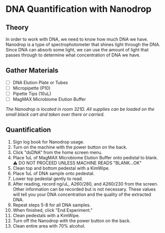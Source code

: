 # DNA Quantification with Nanodrop

## Theory
In order to work with DNA, we need to know how much DNA we have. Nanodrop is a type of spectrophotometer that shines light through the DNA. Since DNA can absorb some light, we can use the amount of light that passes through to determine what concentration of DNA we have. 

## Gather Materials 

- [ ] DNA Elution Plate or Tubes
- [ ] Micropipette (P10)
- [ ] Pipette Tips (10uL)
- [ ] MagMAX Microbiome Elution Buffer

*The Nanodrop is located in room 321D. All supplies can be loaded on the small black cart and taken over there or carried.*

## Quantification

1. Sign log book for Nanodrop usage.
2. Turn on the machine with the power button on the back.
3. Click "dsDNA" from the home screen menu. 
4. Place 1uL of MagMAX Microbiome Elution Buffer onto pedistal to blank. ⚠️ DO NOT PROCEED UNLESS MACHINE READS "BLANK...OK"
5. Clean top and bottom pedestal with a KimWipe.
6. Place 1uL of DNA sample onto pedestal.
7. Lower top pedestal gently to read.
8. After reading, record ng/uL, A260/280, and A260/230 from the screen. Other information can be recorded but is not necessary. These values will tell you your DNA concentration and the quality of the extracted DNA. 
9. Repeat steps 5-8 for all DNA samples. 
10. When finished, click "End Experiment."
11. Clean pedestals with a KimWipe. 
12. Turn off the Nanodrop with the power button on the back. 
13. Clean entire area with 70% alcohol. 
